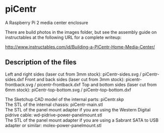 # piCentr
A Raspberry Pi 2 media center enclosure

There are build photos in the images folder, but see the assembly guide on instructables at the following URL for a complete writeup:

http://www.instructables.com/id/Building-a-PiCentr-Home-Media-Center/

## Description of the files

Left and right sides (laser cut from 3mm stock): piCentr-sides.svg	/ piCentr-sides.dxf	
Front and back sides (laser cut from 3mm stock): picentr-frontback.svg	/ picentr-frontback.dxf	
Top and bottom sides (laser cut from 6mm stock): piCentr-top-bottom.svg / piCentr-top-bottom.dxf	

The Sketchup CAD model of the internal parts: piCentr.skp	
The STL of the internal chassis: piCentr-main.stl	
The STL of the panel mount adapter if you are using the Western Digital pidrive cable: wd-pidrive-power-panelmount.stl	
The STL of the panel mount adapter if you are using a Sabrant SATA to USB adapter or similar: molex-power-panelmount.stl	

